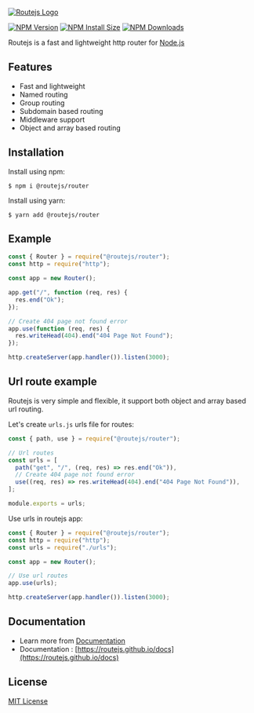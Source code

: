 [![Routejs Logo](https://raw.githubusercontent.com/routejs/docs/main/routejs.jpg)](https://github.com/routejs/router)

[![NPM Version][npm-version-image]][npm-url]
[![NPM Install Size][npm-install-size-image]][npm-install-size-url]
[![NPM Downloads][npm-downloads-image]][npm-downloads-url]

Routejs is a fast and lightweight http router for [Node.js](http://nodejs.org)

## Features

- Fast and lightweight
- Named routing
- Group routing
- Subdomain based routing
- Middleware support
- Object and array based routing

## Installation

Install using npm:

```console
$ npm i @routejs/router
```

Install using yarn:

```console
$ yarn add @routejs/router
```

## Example

```js
const { Router } = require("@routejs/router");
const http = require("http");

const app = new Router();

app.get("/", function (req, res) {
  res.end("Ok");
});

// Create 404 page not found error
app.use(function (req, res) {
  res.writeHead(404).end("404 Page Not Found");
});

http.createServer(app.handler()).listen(3000);
```

## Url route example

Routejs is very simple and flexible, it support both object and array based url routing.

Let's create `urls.js` urls file for routes:

```js
const { path, use } = require("@routejs/router");

// Url routes
const urls = [
  path("get", "/", (req, res) => res.end("Ok")),
  // Create 404 page not found error
  use((req, res) => res.writeHead(404).end("404 Page Not Found")),
];

module.exports = urls;
```

Use urls in routejs app:

```javascript
const { Router } = require("@routejs/router");
const http = require("http");
const urls = require("./urls");

const app = new Router();

// Use url routes
app.use(urls);

http.createServer(app.handler()).listen(3000);
```

## Documentation

- Learn more from [Documentation](https://github.com/routejs/docs/)
- Documentation : [https://routejs.github.io/docs](https://routejs.github.io/docs)

## License

[MIT License](https://github.com/routejs/router/blob/main/LICENSE)

[npm-downloads-image]: https://badgen.net/npm/dm/@routejs/router
[npm-downloads-url]: https://npmcharts.com/compare/@routejs/router?minimal=true
[npm-install-size-image]: https://badgen.net/packagephobia/install/@routejs/router
[npm-install-size-url]: https://packagephobia.com/result?p=@routejs/router
[npm-url]: https://npmjs.org/package/@routejs/router
[npm-version-image]: https://badgen.net/npm/v/@routejs/router
